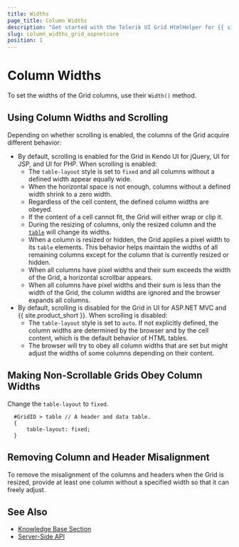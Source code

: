 ```yaml
---
title: Widths
page_title: Column Widths
description: "Get started with the Telerik UI Grid HtmlHelper for {{ site.framework }} and learn how to modify its column widths."
slug: column_widths_grid_aspnetcore
position: 1
---
```


# Column Widths

To set the widths of the Grid columns, use their `Width()` method.

## Using Column Widths and Scrolling

Depending on whether scrolling is enabled, the columns of the Grid acquire different behavior:

* By default, scrolling is enabled for the Grid in Kendo UI for jQuery, UI for JSP, and UI for PHP. When scrolling is enabled:
    * The `table-layout` style is set to `fixed` and all columns without a defined width appear equally wide.
    * When the horizontal space is not enough, columns without a defined width shrink to a zero width.
    * Regardless of the cell content, the defined column widths are obeyed.
    * If the content of a cell cannot fit, the Grid will either wrap or clip it.
    * During the resizing of columns, only the resized column and the [`table`](https://docs.telerik.com/kendo-ui/api/javascript/ui/grid/fields/table) will change its widths.
    * When a column is resized or hidden, the Grid applies a pixel width to its `table` elements. This behavior helps maintain the widths of all remaining columns except for the column that is currently resized or hidden.
    * When all columns have pixel widths and their sum exceeds the width of the Grid, a horizontal scrollbar appears.
    * When all columns have pixel widths and their sum is less than the width of the Grid, the column widths are ignored and the browser expands all columns.
* By default, scrolling is disabled for the Grid in UI for ASP.NET MVC and {{ site.product_short }}. When scrolling is disabled:
    * The `table-layout` style is set to `auto`. If not explicitly defined, the column widths are determined by the browser and by the cell content, which is the default behavior of HTML tables.
    * The browser will try to obey all column widths that are set but might adjust the widths of some columns depending on their content.

## Making Non-Scrollable Grids Obey Column Widths

Change the `table-layout` to `fixed`.

      #GridID > table // A header and data table.
      {
          table-layout: fixed;
      }

## Removing Column and Header Misalignment

To remove the misalignment of the columns and headers when the Grid is resized, provide at least one column without a specified width so that it can freely adjust.

## See Also

* [Knowledge Base Section](/knowledge-base)
* [Server-Side API](/api/grid)
